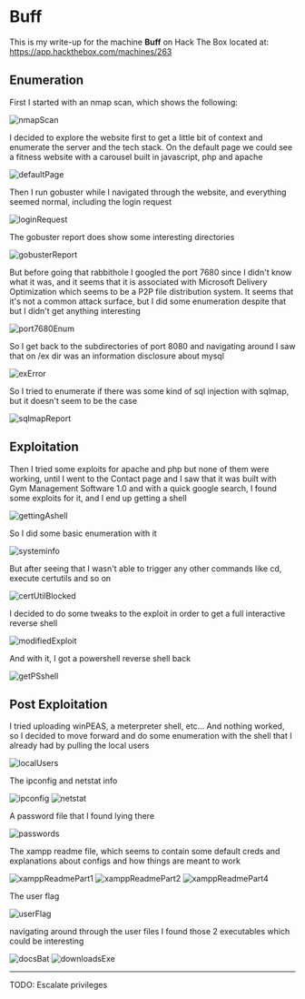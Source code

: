 # Buff

This is my write-up for the machine **Buff** on Hack The Box located at: https://app.hackthebox.com/machines/263

## Enumeration

First I started with an nmap scan, which shows the following:

![nmapScan](./res/Buff/nmapScan.png)

I decided to explore the website first to get a little bit of context and enumerate the server and the tech stack. On the default page we could see a fitness website with a carousel built in javascript, php and apache

![defaultPage](./res/Buff/defaultPage.png)

Then I run gobuster while I navigated through the website, and everything seemed normal, including the login request

![loginRequest](./res/Buff/loginRequest.png)

The gobuster report does show some interesting directories

![gobusterReport](./res/Buff/gobusterReport.png)

But before going that rabbithole I googled the port 7680 since I didn't know what it was, and it seems that it is associated with Microsoft Delivery Optimization which seems to be a P2P file distribution system. It seems that it's not a common attack surface, but I did some enumeration despite that but I didn't get anything interesting

![port7680Enum](./res/Buff/port7680Enum.png)

So I get back to the subdirectories of port 8080 and navigating around I saw that on /ex dir was an information disclosure about mysql

![exError](./res/Buff/exError.png)

So I tried to enumerate if there was some kind of sql injection with sqlmap, but it doesn't seem to be the case

![sqlmapReport](./res/Buff/sqlmapReport.png)

## Exploitation

Then I tried some exploits for apache and php but none of them were working, until I went to the Contact page and I saw that it was built with Gym Management Software 1.0 and with a quick google search, I found some exploits for it, and I end up getting a shell

![gettingAshell](./res/Buff/gettingAshell.png)

So I did some basic enumeration with it

![systeminfo](./res/Buff/systeminfo.png)

But after seeing that I wasn't able to trigger any other commands like cd, execute certutils and so on

![certUtilBlocked](./res/Buff/certUtilBlocked.png)

I decided to do some tweaks to the exploit in order to get a full interactive reverse shell

![modifiedExploit](./res/Buff/modifiedExploit.png)

And with it, I got a powershell reverse shell back

![getPSshell](./res/Buff/getPSshell.png)

## Post Exploitation

I tried uploading winPEAS, a meterpreter shell, etc... And nothing worked, so I decided to move forward and do some enumeration with the shell that I already had by pulling the local users

![localUsers](./res/Buff/localUsers.png)

The ipconfig and netstat info

![ipconfig](./res/Buff/ipconfig.png)
![netstat](./res/Buff/netstat.png)

A password file that I found lying there

![passwords](./res/Buff/passwords.png)

The xampp readme file, which seems to contain some default creds and explanations about configs and how things are meant to work

![xamppReadmePart1](./res/Buff/xamppReadmePart1.png)
![xamppReadmePart2](./res/Buff/xamppReadmePart2.png)
![xamppReadmePart4](./res/Buff/xamppReadmePart4.png)

The user flag

![userFlag](./res/Buff/userFlag.png)

navigating around through the user files I found those 2 executables which could be interesting

![docsBat](./res/Buff/docsBat.png)
![downloadsExe](./res/Buff/downloadsExe.png)

--- 

TODO: Escalate privileges
